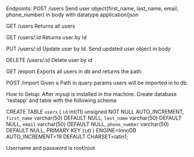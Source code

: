 Endpoints:
POST   /users             Send user object(first_name, last_name, email, phone_number) in body with datatype application/json

GET    /users             Returns all users

GET    /users/:id         Returns user by Id

PUT    /users/:id         Update user by Id. Send updated user object in body

DELETE /users/:id         Delete user by id

GET    /export            Exports all users in db and returns the path

POST   /import            Given a Path in query params users will be imported in to db.

How to Setup:
After mysql is installed in the machine. Create database 'restapp' and table with the following schema

CREATE TABLE `users` (
  `id` int(11) unsigned NOT NULL AUTO_INCREMENT,
  `first_name` varchar(50) DEFAULT NULL,
  `last_name` varchar(50) DEFAULT NULL,
  `email` varchar(50) DEFAULT NULL,
  `phone_number` varchar(50) DEFAULT NULL,
  PRIMARY KEY (`id`)
) ENGINE=InnoDB AUTO_INCREMENT=19 DEFAULT CHARSET=latin1;

Username and password is root/root

